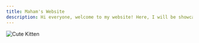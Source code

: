 ```yaml
---
title: Maham's Website
description: Hi everyone, welcome to my website! Here, I will be showcasing any cool projects I've worked on. Thanks for checking out the site!
---
```



![Cute Kitten](https://encrypted-tbn0.gstatic.com/images?q=tbn:ANd9GcT5u93UMFrm3S0FvBObgRnifO4gcvlzQ1kgJw&usqp=CAU)

